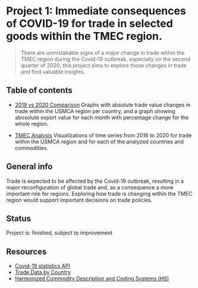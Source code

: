 # Project 1: Immediate consequences of COVID-19 for trade in selected goods within the TMEC region.
> There are unmistakable signs of a major change in trade within the TMEC region during the Covid-19 outbreak, especially on the second quarter of 2020, this project aims to explore those changes in trade and find valuable insights. 	

## Table of contents
* [2019 vs 2020 Comparison](https://github.com/Abigail-GG/Project-1/blob/main/2019vs2020_Comparision-Final.ipynb)
  Graphs with absolute trade value changes in trade within the USMCA region per country, and a graph showing abosolute export value for each month with percentage change for the whole region.
  
* [TMEC Analysis](https://github.com/Abigail-GG/Project-1/blob/main/tmec_analysis.ipynb)
  Visualizations of time series from 2016 to 2020 for trade within the USMCA region and for each of the analyzed countries and commodities.

## General info
Trade is expected to be affected by the Covid-19 outbreak, resulting in a major reconfiguration of global trade and, as a consequence a more important role for regions. Exploring how trade is changing within the TMEC region would support important decisions on trade policies.

## Status
Project is: finished, subject to improvement

## Resources
* [Covid-19 statistics API](kaggle.com)
* [ Trade Data by Country](https://trendeconomy.com/trade)
* [Harmonized Commodity Description and Coding Systems (HS)](https://unstats.un.org/unsd/tradekb/Knowledgebase/50018/Harmonized-Commodity-Description-and-Coding-Systems-HS)
